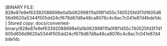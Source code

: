[BINARY FILE: 828e87e9ef63392088698e0a1b06299811fa0f8f1d55c740525fd3f7d1605d656d9620a5344f505dd24cf678d67d8a48ca8076c4c8ac7c041e87d4bde1dc]
Stored copy: docs/converted-binary/828e87e9ef63392088698e0a1b06299811fa0f8f1d55c740525fd3f7d1605d656d9620a5344f505dd24cf678d67d8a48ca8076c4c8ac7c041e87d4bde1dc
